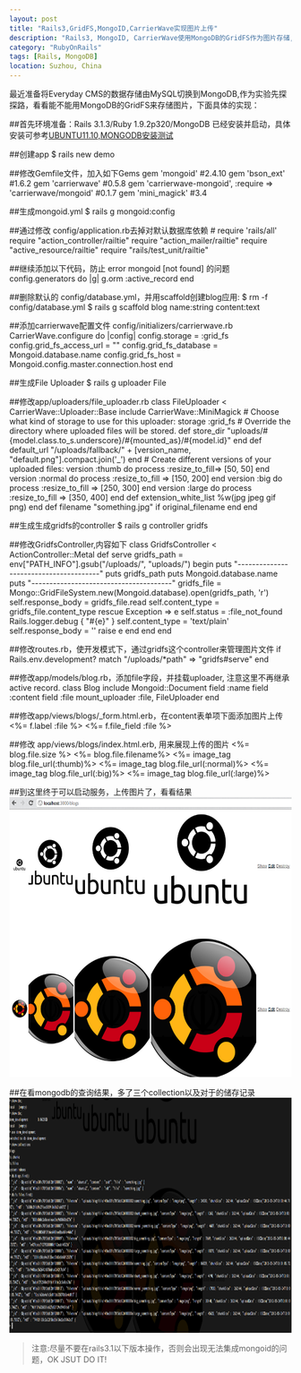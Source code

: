 ```yaml
---
layout: post
title: "Rails3,GridFS,MongoID,CarrierWave实现图片上传"
description: "Rails3, MongoID, CarrierWave使用MongoDB的GridFS作为图片存储,实现图片上传功能"
category: "RubyOnRails"
tags: [Rails, MongoDB]
location: Suzhou, China
---
```


最近准备将Everyday CMS的数据存储由MySQL切换到MongoDB,作为实验先探探路，看看能不能用MongoDB的GridFS来存储图片，下面具体的实现：

##首先环境准备：Rails 3.1.3/Ruby 1.9.2p320/MongoDB 已经安装并启动，具体安装可参考[UBUNTU11.10,MONGODB安装测试][1]

##创建app
 $ rails new demo

##修改Gemfile文件，加入如下Gems
 gem 'mongoid' \#2.4.10
 gem 'bson_ext' \#1.6.2
 gem 'carrierwave' \#0.5.8
 gem 'carrierwave-mongoid', :require => 'carrierwave/mongoid' \#0.1.7
 gem 'mini_magick' \#3.4

##生成mongoid.yml
 $ rails g mongoid:config

##通过修改 config/application.rb去掉对默认数据库依赖
 \# require 'rails/all'
 require "action_controller/railtie"
 require "action_mailer/railtie"
 require "active_resource/railtie"
 require "rails/test_unit/railtie"

##继续添加以下代码，防止 error mongoid [not found] 的问题
 config.generators do |g|
   g.orm :active_record
 end

##删除默认的 config/database.yml，并用scaffold创建blog应用:
 $ rm -f config/database.yml
 $ rails g scaffold blog name:string content:text

##添加carrierwave配置文件 config/initializers/carrierwave.rb
 CarrierWave.configure do |config|
   config.storage = :grid_fs
   config.grid_fs_access_url = ""
   config.grid_fs_database = Mongoid.database.name
   config.grid_fs_host = Mongoid.config.master.connection.host
 end

##生成File Uploader
 $ rails g uploader File

##修改app/uploaders/file_uploader.rb
 class FileUploader < CarrierWave::Uploader::Base
  include CarrierWave::MiniMagick
  \# Choose what kind of storage to use for this uploader:
  storage :grid_fs
  \# Override the directory where uploaded files will be stored.
  def store_dir
    "uploads/#{model.class.to_s.underscore}/#{mounted_as}/#{model.id}"
  end
  def default_url
     "/uploads/fallback/" + [version_name, "default.png"].compact.join('_')
  end
  \# Create different versions of your uploaded files:
  version :thumb do
     process :resize_to_fill=> [50, 50]
  end
  version :normal do
     process :resize_to_fill => [150, 200]
  end
  version :big do
     process :resize_to_fill => [250, 300]
  end
  version :large do
     process :resize_to_fill => [350, 400]
  end
  def extension_white_list
     %w(jpg jpeg gif png)
  end
  def filename
     "something.jpg" if original_filename
  end
 end

##生成生成gridfs的controller
 $ rails g controller gridfs

##修改GridfsController,内容如下
class GridfsController < ActionController::Metal
  def serve
    gridfs_path = env["PATH_INFO"].gsub("/uploads/", "uploads/")
    begin
      puts "---------------------------------------"
      puts gridfs_path
      puts Mongoid.database.name
      puts "---------------------------------------"
      gridfs_file = Mongo::GridFileSystem.new(Mongoid.database).open(gridfs_path, 'r')
      self.response_body = gridfs_file.read
      self.content_type = gridfs_file.content_type
    rescue Exception => e
      self.status = :file_not_found
      Rails.logger.debug { "\#{e}" }
      self.content_type = 'text/plain'
      self.response_body = ''
      raise e
    end
  end
end

##修改routes.rb，使开发模式下，通过gridfs这个controller来管理图片文件
  if Rails.env.development?
    match "/uploads/*path" => "gridfs#serve"
  end

##修改app/models/blog.rb，添加file字段，并挂载uploader, 注意这里不再继承active record.
 class Blog
   include Mongoid::Document
     field :name
	 field :content
	 field :file
	 mount_uploader :file, FileUploader
  end

 ##修改app/views/blogs/_form.html.erb，在content表单项下面添加图片上传
    <%= f.label :file %>
    <%= f.file_field :file %>

##修改 app/views/blogs/index.html.erb, 用来展现上传的图片
  <%= blog.file.size %>
  <%= blog.file.filename%>
  <%= image_tag blog.file_url(:thumb)%>
  <%= image_tag blog.file_url(:normal)%>
  <%= image_tag blog.file_url(:big)%>
  <%= image_tag blog.file_url(:large)%>

##到这里终于可以启动服务，上传图片了，看看结果
  <img src="/images/post/carrierwave-mongoid.png" width="750px" height="500px"/>

##在看mongodb的查询结果，多了三个collection以及对于的储存记录
  <img src="/images/post/mongodb-result.png" width="830px" height="420px"/>

> 注意:尽量不要在rails3.1以下版本操作，否则会出现无法集成mongoid的问题，OK JSUT DO IT!

  [1]: http://tim.everyday-cn.com/Ubuntu/2011/10/31/ubuntu11-10-mongodb.html
